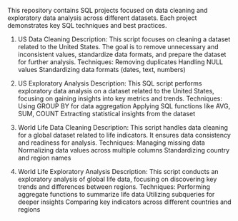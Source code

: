 This repository contains SQL projects focused on data cleaning and exploratory data analysis across different datasets. Each project demonstrates key SQL techniques and best practices.

1. US Data Cleaning
Description: This script focuses on cleaning a dataset related to the United States. The goal is to remove unnecessary and inconsistent values, standardize data formats, and prepare the dataset for further analysis.
Techniques:
Removing duplicates
Handling NULL values
Standardizing data formats (dates, text, numbers)

2. US Exploratory Analysis
Description: This SQL script performs exploratory data analysis on a dataset related to the United States, focusing on gaining insights into key metrics and trends.
Techniques:
Using GROUP BY for data aggregation
Applying SQL functions like AVG, SUM, COUNT
Extracting statistical insights from the dataset

3. World Life Data Cleaning
Description: This script handles data cleaning for a global dataset related to life indicators. It ensures data consistency and readiness for analysis.
Techniques:
Managing missing data
Normalizing data values across multiple columns
Standardizing country and region names

4. World Life Exploratory Analysis
Description: This script conducts an exploratory analysis of global life data, focusing on discovering key trends and differences between regions.
Techniques:
Performing aggregate functions to summarize life data
Utilizing subqueries for deeper insights
Comparing key indicators across different countries and regions
